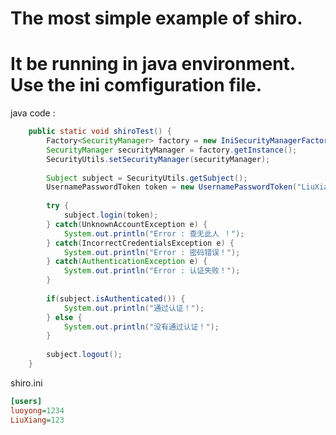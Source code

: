 The most simple example of shiro.
=================================
It be running in java environment. Use the ini comfiguration file.
==================================================================

java code :
```java
	public static void shiroTest() {
		Factory<SecurityManager> factory = new IniSecurityManagerFactory("classpath:shiro.ini");
		SecurityManager securityManager = factory.getInstance();
		SecurityUtils.setSecurityManager(securityManager);
		
		Subject subject = SecurityUtils.getSubject();
		UsernamePasswordToken token = new UsernamePasswordToken("LiuXiang", "123");
		
		try {
			subject.login(token);
		} catch(UnknownAccountException e) {
			System.out.println("Error : 查无此人 ！");
		} catch(IncorrectCredentialsException e) {
			System.out.println("Error : 密码错误！");
		} catch(AuthenticationException e) {
			System.out.println("Error : 认证失败！");
		}
		
		if(subject.isAuthenticated()) {
			System.out.println("通过认证！");
		} else {
			System.out.println("没有通过认证！");
		}
		
		subject.logout();
	}
```

shiro.ini
```ini
[users]
luoyong=1234
LiuXiang=123
```
